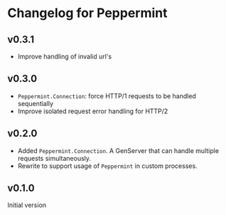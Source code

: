 # Changelog for Peppermint

## v0.3.1

  * Improve handling of invalid url's

## v0.3.0

  * `Peppermint.Connection`: force HTTP/1 requests to be handled sequentially 
  * Improve isolated request error handling for HTTP/2

## v0.2.0

  * Added `Peppermint.Connection`. A GenServer that can handle multiple requests simultaneously.
  * Rewrite to support usage of `Peppermint` in custom processes.

## v0.1.0

Initial version
